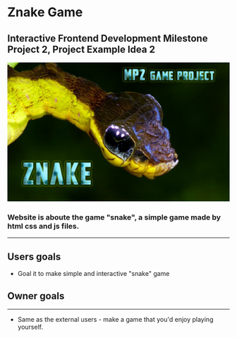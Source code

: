 # **Znake Game** 
## Interactive Frontend Development Milestone Project 2, Project Example Idea 2
![](assets/mdimg/mdznake.jpg)
### Website is aboute the game "snake", a simple game made by html css and js files. 
---
## Users goals

* Goal it to make simple and interactive "snake" game

## Owner goals 
---
* Same as the external users - make a game that you'd enjoy playing yourself.